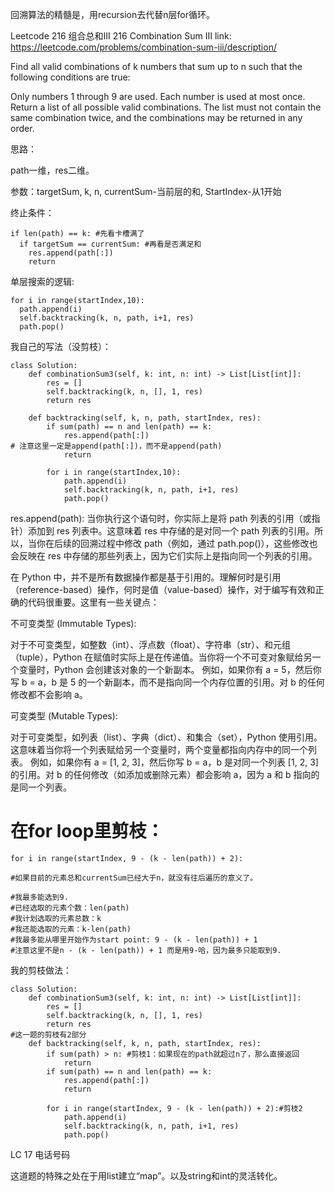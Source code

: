 回溯算法的精髓是，用recursion去代替n层for循环。

Leetcode 216 组合总和III 216 Combination Sum III
link: https://leetcode.com/problems/combination-sum-iii/description/

Find all valid combinations of k numbers that sum up to n such that the following conditions are true:

Only numbers 1 through 9 are used.
Each number is used at most once.
Return a list of all possible valid combinations. The list must not contain the same combination twice, and the combinations may be returned in any order.

思路：

path一维，res二维。

参数：targetSum, k, n, currentSum-当前层的和, StartIndex-从1开始

终止条件：
```
if len(path) == k: #先看卡槽满了
  if targetSum == currentSum: #再看是否满足和
    res.append(path[:])
    return
```


单层搜索的逻辑:
```
for i in range(startIndex,10):
  path.append(i)
  self.backtracking(k, n, path, i+1, res)
  path.pop()
```

我自己的写法（没剪枝）：
```
class Solution:
    def combinationSum3(self, k: int, n: int) -> List[List[int]]:
        res = []
        self.backtracking(k, n, [], 1, res)
        return res

    def backtracking(self, k, n, path, startIndex, res):
        if sum(path) == n and len(path) == k:
            res.append(path[:])
# 注意这里一定是append(path[:])，而不是append(path)
            return

        for i in range(startIndex,10):
            path.append(i)
            self.backtracking(k, n, path, i+1, res)
            path.pop()
```

res.append(path): 当你执行这个语句时，你实际上是将 path 列表的引用（或指针）添加到 res 列表中。这意味着 res 中存储的是对同一个 path 列表的引用。所以，当你在后续的回溯过程中修改 path（例如，通过 path.pop()），这些修改也会反映在 res 中存储的那些列表上，因为它们实际上是指向同一个列表的引用。

在 Python 中，并不是所有数据操作都是基于引用的。理解何时是引用（reference-based）操作，何时是值（value-based）操作，对于编写有效和正确的代码很重要。这里有一些关键点：

不可变类型 (Immutable Types):

对于不可变类型，如整数（int）、浮点数（float）、字符串（str）、和元组（tuple），Python 在赋值时实际上是在传递值。当你将一个不可变对象赋给另一个变量时，Python 会创建该对象的一个新副本。
例如，如果你有 a = 5，然后你写 b = a，b 是 5 的一个新副本，而不是指向同一个内存位置的引用。对 b 的任何修改都不会影响 a。


可变类型 (Mutable Types):

对于可变类型，如列表（list）、字典（dict）、和集合（set），Python 使用引用。这意味着当你将一个列表赋给另一个变量时，两个变量都指向内存中的同一个列表。
例如，如果你有 a = [1, 2, 3]，然后你写 b = a，b 是对同一个列表 [1, 2, 3] 的引用。对 b 的任何修改（如添加或删除元素）都会影响 a，因为 a 和 b 指向的是同一个列表。


# 在for loop里剪枝：

```
for i in range(startIndex, 9 - (k - len(path)) + 2):

#如果目前的元素总和currentSum已经大于n，就没有往后遍历的意义了。

#我最多能选到9.
#已经选取的元素个数：len(path)
#我计划选取的元素总数：k
#我还能选取的元素：k-len(path)
#我最多能从哪里开始作为start point: 9 - (k - len(path)) + 1
#注意这里不是n - (k - len(path)) + 1 而是用9-哈，因为最多只能取到9.
```

我的剪枝做法：
```
class Solution:
    def combinationSum3(self, k: int, n: int) -> List[List[int]]:
        res = []
        self.backtracking(k, n, [], 1, res)
        return res
#这一题的剪枝有2部分
    def backtracking(self, k, n, path, startIndex, res):
        if sum(path) > n: #剪枝1：如果现在的path就超过n了，那么直接返回
            return
        if sum(path) == n and len(path) == k:
            res.append(path[:])
            return

        for i in range(startIndex, 9 - (k - len(path)) + 2):#剪枝2
            path.append(i)
            self.backtracking(k, n, path, i+1, res)
            path.pop()

```

LC 17 电话号码

这道题的特殊之处在于用list建立“map”。以及string和int的灵活转化。



